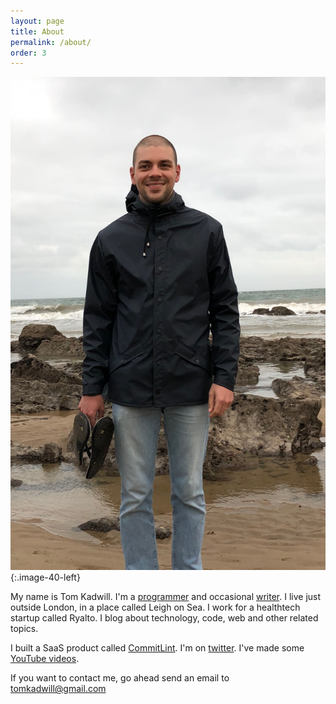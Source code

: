 ```yaml
---
layout: page
title: About
permalink: /about/
order: 3
---
```


![Tom](/assets/tom-wales.png){:.image-40-left}

My name is Tom Kadwill. I'm a [programmer](https://github.com/tomkadwill) and occasional [writer](/). I live just outside
London, in a place called Leigh on Sea. I work for a healthtech startup called Ryalto. I blog about technology, code, web
and other related topics.

I built a SaaS product called [CommitLint](https://commitlint.com). I'm on [twitter](https://twitter.com/tomkadwill).
I've made some [YouTube videos](https://www.youtube.com/user/kadwill/videos).

If you want to contact me, go ahead send an email to <a href="mailto:tomkadwill@gmail.com">tomkadwill@gmail.com</a>
